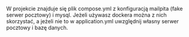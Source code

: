 W projekcie znajduje się plik compose.yml z konfiguracją mailpita (fake serwer pocztowy) i mysql.
Jeżeli używasz dockera można z nich skorzystać, a jeżeli nie to w application.yml uwzględnij 
własny serwer pocztowy i bazę danych.